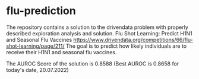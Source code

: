 # flu-prediction
The repository contains a solution to the drivendata problem with properly described exploration analysis and solution.
Flu Shot Learning: Predict H1N1 and Seasonal Flu Vaccines https://www.drivendata.org/competitions/66/flu-shot-learning/page/211/
The goal is to predict how likely individuals are to receive their H1N1 and seasonal flu vaccines.

The AUROC Score of the solution is 0.8588 (Best AUROC is 0.8658 for today's date, 20.07.2022)
